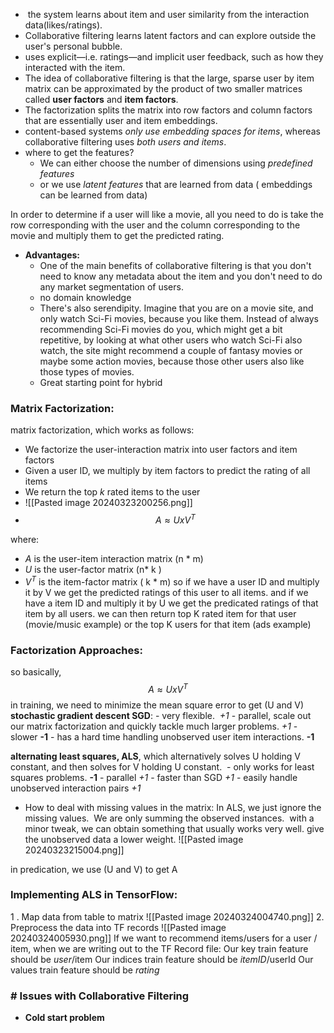 -  the system learns about item and user similarity from the interaction data(likes/ratings).
- Collaborative filtering learns latent factors and can explore outside the user's personal bubble.
- uses explicit—i.e. ratings—and implicit user feedback, such as how they interacted with the item.
- The idea of collaborative filtering is that the large, sparse user by item matrix can be approximated by the product of two smaller matrices called **user factors** and **item factors**.
- The factorization splits the matrix into row factors and column factors that are essentially user and item embeddings.
- content-based systems *only use embedding spaces for items*, whereas collaborative filtering uses *both users and items*.
- where to get the features?
	- We can either choose the number of dimensions using *predefined features* 
	- or we use *latent features* that are learned from data ( embeddings can be learned from data)

In order to determine if a user will like a movie, all you need to do is take the row corresponding with the user and the column corresponding to the movie and multiply them to get the predicted rating.

- **Advantages:** 
	- One of the main benefits of collaborative filtering is that you don't need to know any metadata about the item and you don't need to do any market segmentation of users.
	- no domain knowledge
	- There's also serendipity. Imagine that you are on a movie site, and only watch Sci-Fi movies, because you like them. Instead of always recommending Sci-Fi movies do you, which might get a bit repetitive, by looking at what other users who watch Sci-Fi also watch, the site might recommend a couple of fantasy movies or maybe some action movies, because those other users also like those types of movies.
	- Great starting point for hybrid


### Matrix Factorization:
matrix factorization, which works as follows:

- We factorize the user-interaction matrix into user factors and item factors
- Given a user ID, we multiply by item factors to predict the rating of all items
- We return the top $k$ rated items to the user
- ![[Pasted image 20240323200256.png]]
- $$A \approx U x V^T$$

where:

- $A$ is the user-item interaction matrix (n * m)
- $U$ is the user-factor matrix (n* k ) 
- $V^T$ is the item-factor matrix ( k * m)
so if we have a user ID and multiply it by V we get the predicted ratings of this user to all items.
and if we have a item ID and multiply it by U we get the predicated ratings of that item by all users.
we can then return top K rated item for that user (movie/music example)
or the top K users for that item (ads example)

### Factorization Approaches:
so basically, $$A \approx U x V^T$$
in training, we need to minimize the mean square error to get (U and V)
	**stochastic gradient descent SGD**:
		 - very flexible.  *+1*
		 - parallel, scale out our matrix factorization and quickly tackle much larger problems. *+1*
		 - slower **-1**
		 - has a hard time handling unobserved user item interactions.  **-1** 

**alternating least squares, ALS**, which alternatively solves U holding V constant, and then solves for V holding U constant. 
	- only works for least squares problems. **-1**
	- parallel   *+1*
	- faster than SGD  *+1*
	- easily handle unobserved interaction pairs *+1*
- How to deal with missing values in the matrix:
In ALS, we just ignore the missing values. 
We are only summing the observed instances. 
with a minor tweak, we can obtain something that usually works very well.
	give the unobserved data a lower weight.
![[Pasted image 20240323215004.png]]

in predication, we use (U and V) to get A

### Implementing ALS in TensorFlow:
1 . Map data from table to matrix
![[Pasted image 20240324004740.png]]
2. Preprocess the data into TF records
![[Pasted image 20240324005930.png]]
	If we want to recommend items/users for a user / item, when we are writing out to the TF Record file:
	Our key train feature should be *user*/item
	Our indices train feature should be *itemID*/userId
	Our values train feature should be *rating*


### # Issues with Collaborative Filtering
- **Cold start problem** 